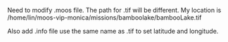 Need to modify .moos file. The path for .tif will be different.
My location is /home/lin/moos-vip-monica/missions/bamboolake/bambooLake.tif

Also add .info file use the same name as .tif to set latitude and longitude.
